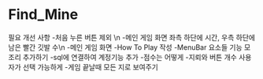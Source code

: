 # Find_Mine

필요 개선 사항
-처음 누른 버튼 제외 \n
-메인 게임 화면 좌측 하단에 시간, 우측 하단에 남은 빨간 깃발 수\n
-메인 게임 화면 
-How To Play 작성
-MenuBar 요소들 기능 모조리 추가하기
-sql에 연결하여 계정기능 추가
-점수는 어떻게
-지뢰와 버튼 개수 사용자가 선택 가능하게
-게임 끝날때 모든 지로 보여주기
